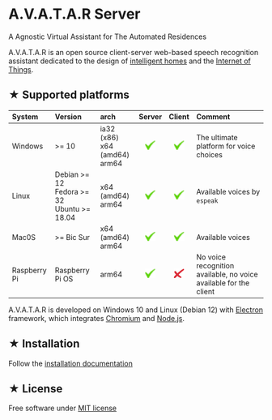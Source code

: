 # A.V.A.T.A.R Server

A Agnostic Virtual Assistant for The Automated Residences

A.V.A.T.A.R is an open source client-server web-based speech recognition assistant dedicated to the design of [intelligent homes](https://en.wikipedia.org/wiki/Home_automation) and the [Internet of Things](https://en.wikipedia.org/wiki/Internet_of_things).  


## ★ Supported platforms

|System| Version | arch |Server |Client| Comment |
|:-----|:---|:---|:----------:|:----------:|:----------|
|Windows|>= 10|ia32 (x86)<br>x64 (amd64)<br>arm64| ![ok](assets/images/ok.png) | ![ok](assets/images/ok.png) | The ultimate platform for voice choices|
|Linux| Debian >= 12<br>Fedora >= 32<br>Ubuntu >= 18.04|x64 (amd64)<br>arm64 | ![ok](assets/images/ok.png) | ![ok](assets/images/ok.png) | Available voices by `espeak`|
|Mac0S| >= Bic Sur|x64 (amd64)<br>arm64|![ok](assets/images/ok.png) | ![ok](assets/images/ok.png) | Available voices |
|Raspberry Pi| Raspberry Pi OS| arm64 | ![ok](assets/images/ok.png)| ![ko](assets/images/ko.png)| No voice recognition available, no voice available for the client|

A.V.A.T.A.R is developed on Windows 10 and Linux (Debian 12) with [Electron](https://www.electronjs.org/) framework, which integrates [Chromium](https://www.chromium.org/chromium-projects/) and [Node.js](https://nodejs.org/).

## ★ Installation

Follow the [installation documentation](https://avatar-home-automation.github.io/docs/)

## ★ License
Free software under [MIT license](https://github.com/avatar-home-automation/A.V.A.T.A.R-Server/blob/master/LICENSE)
